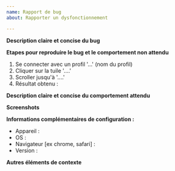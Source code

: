 ```yaml
---
name: Rapport de bug
about: Rapporter un dysfonctionnement

---
```


**Description claire et concise du bug**


**Etapes pour reproduire le bug et le comportement non attendu**
1. Se connecter avec un profil '...' (nom du profil)
2. Cliquer sur la tuile '....'
3. Scroller jusqu'à '....'
4. Résultat obtenu : 

**Description claire et concise du comportement attendu**


**Screenshots**


**Informations complémentaires de configuration :**
 - Appareil : 
 - OS : 
 - Navigateur [ex chrome, safari] :
 - Version :

**Autres éléments de contexte**

